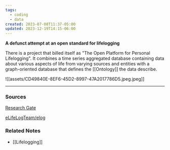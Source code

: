 ```yaml
---
tags:
  - coding
  - data
created: 2023-07-08T11:37-05:00
updated: 2023-12-19T14:15-06:00
---
```

**A defunct attempt at an open standard for lifelogging**

There is a project that billed itself as "The Open Platform for Personal Lifelogging". It combines a time series aggregated database containing data about various aspects of life from varying sources and entities with a graph-oriented database that defines the [[Ontology]] the data describe.

![[assets/CD49840E-8EF6-45D2-8997-47A2017786D5.jpeg.jpeg]]

---

### Sources

[Research Gate](https://www.researchgate.net/profile/Pil-Ho-Kim/publication/262296683_The_open_platform_for_personal_lifelogging_the_eLifeLog_architecture/links/5fcb271b299bf188d4f58a80/The-open-platform-for-personal-lifelogging-the-eLifeLog-architecture.pdf)

[eLifeLogTeam/elog](https://github.com/eLifeLogTeam/elog)

### Related Notes
- [[Lifelogging]]